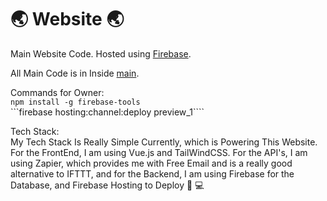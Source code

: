 # 🌏 Website 🌏

Main Website Code.
Hosted using [Firebase](https://firebase.google.com).

All Main Code is in Inside [main](main).


Commands for Owner: <br> 
```npm install -g firebase-tools``` <br>
```firebase hosting:channel:deploy preview_1````

Tech Stack: <br>
My Tech Stack Is Really Simple Currently, which is Powering This Website. For the FrontEnd, I am using Vue.js and TailWindCSS. For the API's, I am using Zapier, which provides me with Free Email and is a really good alternative to IFTTT, and for the Backend, I am using Firebase for the Database, and Firebase Hosting to Deploy 🚀 💻
